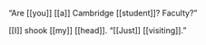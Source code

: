 “Are [[you]] [[a]] Cambridge [[student]]? Faculty?”
  
[[I]] shook [[my]] [[head]]. “[[Just]] [[visiting]].”